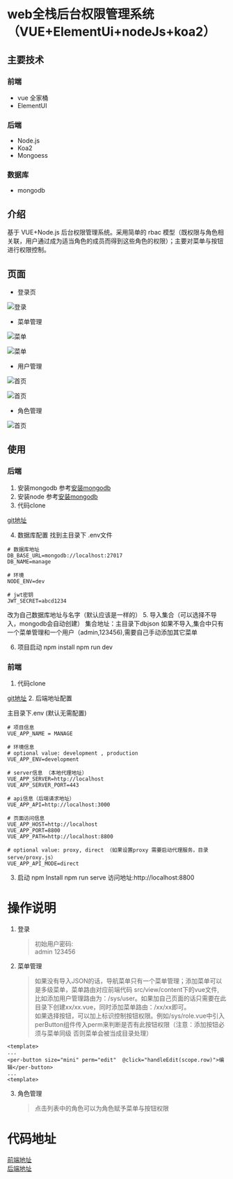 # web全栈后台权限管理系统（VUE+ElementUi+nodeJs+koa2）

## 主要技术

### 前端

- vue 全家桶
- ElementUI

### 后端

- Node.js
- Koa2
- Mongoess

### 数据库

- mongodb

## 介绍

基于 VUE+Node.js 后台权限管理系统。采用简单的 rbac 模型（既权限与角色相关联，用户通过成为适当角色的成员而得到这些角色的权限）；主要对菜单与按钮进行权限控制。

## 页面

* 登录页

![登录](https://gitee.com/cat-ui/di-ui/raw/master/assets/login.jpg)

* 菜单管理

![菜单](https://gitee.com/cat-ui/di-ui/raw/master/assets/menu.jpg)

![菜单](https://gitee.com/cat-ui/di-ui/raw/master/assets/menu2.jpg)

* 用户管理

![首页](https://gitee.com/cat-ui/di-ui/raw/master/assets/user.jpg)

![首页](https://gitee.com/cat-ui/di-ui/raw/master/assets/user2.jpg)

* 角色管理

![首页](https://gitee.com/cat-ui/di-ui/raw/master/assets/role.jpg)

## 使用
### 后端
1. 安装mongodb
参考[安装mongodb](https://www.runoob.com/mongodb/mongodb-window-install.html)
2. 安装node
参考[安装mongodb](https://www.runoob.com/nodejs/nodejs-install-setup.html)
3. 代码clone

[git地址](https://gitee.com/cat-ui/catui-server)

4. 数据库配置
找到主目录下 .env文件

```
# 数据库地址
DB_BASE_URL=mongodb://localhost:27017
DB_NAME=manage

# 环境
NODE_ENV=dev

# jwt密钥
JWT_SECRET=abcd1234
```

改为自己数据库地址与名字（默认应该是一样的）
5. 导入集合（可以选择不导入，mongodb会自动创建）
集合地址：主目录下dbjson
如果不导入,集合中只有一个菜单管理和一个用户（admin,123456),需要自己手动添加其它菜单

6. 项目启动
npm install
npm run dev

### 前端
1. 代码clone

[git地址](https://gitee.com/cat-ui/di-ui)
2. 后端地址配置

主目录下.env (默认无需配置)

```
# 项目信息
VUE_APP_NAME = MANAGE

# 环境信息
# optional value: development , production
VUE_APP_ENV=development

# server信息 （本地代理地址）
VUE_APP_SERVER=http://localhost
VUE_APP_SERVER_PORT=443

# api信息（后端请求地址）
VUE_APP_API=http://localhost:3000

# 页面访问信息
VUE_APP_HOST=http://localhost
VUE_APP_PORT=8800
VUE_APP_PATH=http://localhost:8800

# optional value: proxy, direct （如果设置proxy 需要启动代理服务，目录serve/proxy.js）
VUE_APP_API_MODE=direct
```
3. 启动
npm Install
npm run serve
访问地址:http://localhost:8800

# 操作说明
1. 登录

    > 初始用户密码:  
admin 123456

2. 菜单管理
    > 如果没有导入JSON的话，导航菜单只有一个菜单管理；添加菜单可以是多级菜单，菜单路由对应前端代码
src/view/content下的vue文件, 比如添加用户管理路由为：/sys/user。如果加自己页面的话只需要在此目录下创建xx/xx.vue，同时添加菜单路由：/xx/xx即可。  
如果选择按钮，可以加上标识控制按钮权限。例如/sys/role.vue中引入perButton组件传入perm来判断是否有此按钮权限（注意：添加按钮必须与菜单同级 否则菜单会被当成目录处理）

```
<template>
...
<per-button size="mini" perm="edit"  @click="handleEdit(scope.row)">编辑</per-button>
...
<template>

```

3. 角色管理
    >点击列表中的角色可以为角色赋予菜单与按钮权限

# 代码地址
[前端地址](https://gitee.com/cat-ui/di-ui)  
[后端地址](https://gitee.com/cat-ui/catui-server)